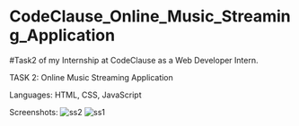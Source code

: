 # CodeClause_Online_Music_Streaming_Application

#Task2 of my Internship at CodeClause as a Web Developer Intern.

TASK 2: Online Music Streaming Application

Languages: HTML, CSS, JavaScript

Screenshots:
![ss2](https://user-images.githubusercontent.com/104165311/202895169-b947a32b-686a-4cca-852c-a0efefbcf9f4.jpg)
![ss1](https://user-images.githubusercontent.com/104165311/202895170-5af47ae8-3d42-43c0-82cd-f48d2acf7d39.jpg)
